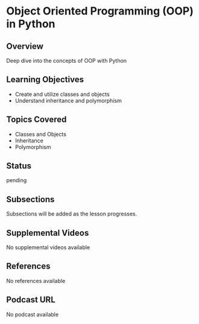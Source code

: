 # Object Oriented Programming (OOP) in Python

## Overview

Deep dive into the concepts of OOP with Python

## Learning Objectives

- Create and utilize classes and objects
- Understand inheritance and polymorphism

## Topics Covered

- Classes and Objects
- Inheritance
- Polymorphism

## Status

pending

## Subsections

Subsections will be added as the lesson progresses.

## Supplemental Videos

No supplemental videos available

## References

No references available

## Podcast URL

No podcast available